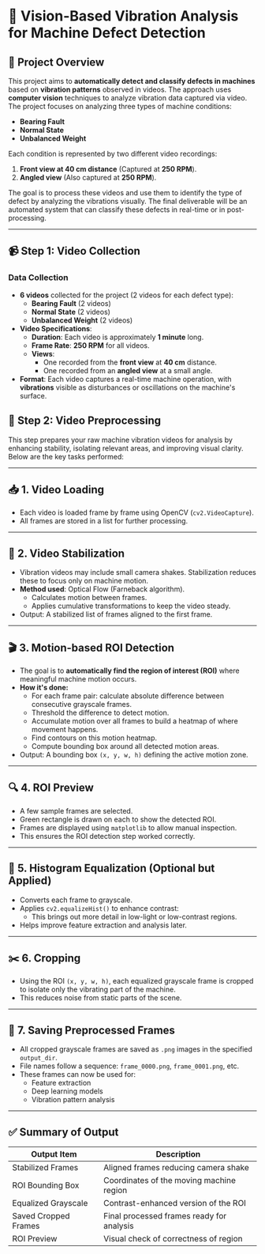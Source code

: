 # 🔧 **Vision-Based Vibration Analysis for Machine Defect Detection**

## 🚀 **Project Overview**

This project aims to **automatically detect and classify defects in machines** based on **vibration patterns** observed in videos. The approach uses **computer vision** techniques to analyze vibration data captured via video. The project focuses on analyzing three types of machine conditions:

- **Bearing Fault**
- **Normal State**
- **Unbalanced Weight**

Each condition is represented by two different video recordings:
1. **Front view at 40 cm distance** (Captured at **250 RPM**).
2. **Angled view** (Also captured at **250 RPM**).

The goal is to process these videos and use them to identify the type of defect by analyzing the vibrations visually. The final deliverable will be an automated system that can classify these defects in real-time or in post-processing.

---

## 📹 **Step 1: Video Collection**

### **Data Collection**
- **6 videos** collected for the project (2 videos for each defect type):
  - **Bearing Fault** (2 videos)
  - **Normal State** (2 videos)
  - **Unbalanced Weight** (2 videos)
- **Video Specifications**:
  - **Duration**: Each video is approximately **1 minute** long.
  - **Frame Rate**: **250 RPM** for all videos.
  - **Views**: 
    - One recorded from the **front view** at **40 cm** distance.
    - One recorded from an **angled view** at a small angle.
- **Format**: Each video captures a real-time machine operation, with **vibrations** visible as disturbances or oscillations on the machine's surface.

## 🧹 Step 2: Video Preprocessing

This step prepares your raw machine vibration videos for analysis by enhancing stability, isolating relevant areas, and improving visual clarity. Below are the key tasks performed:

---

## 📥 1. **Video Loading**
- Each video is loaded frame by frame using OpenCV (`cv2.VideoCapture`).
- All frames are stored in a list for further processing.

---

## 🎯 2. **Video Stabilization**
- Vibration videos may include small camera shakes. Stabilization reduces these to focus only on machine motion.
- **Method used**: Optical Flow (Farneback algorithm).
  - Calculates motion between frames.
  - Applies cumulative transformations to keep the video steady.
- Output: A stabilized list of frames aligned to the first frame.

---

## 🎬 3. **Motion-based ROI Detection**
- The goal is to **automatically find the region of interest (ROI)** where meaningful machine motion occurs.
- **How it's done:**
  - For each frame pair: calculate absolute difference between consecutive grayscale frames.
  - Threshold the difference to detect motion.
  - Accumulate motion over all frames to build a heatmap of where movement happens.
  - Find contours on this motion heatmap.
  - Compute bounding box around all detected motion areas.
- Output: A bounding box `(x, y, w, h)` defining the active motion zone.

---

## 🔍 4. **ROI Preview**
- A few sample frames are selected.
- Green rectangle is drawn on each to show the detected ROI.
- Frames are displayed using `matplotlib` to allow manual inspection.
- This ensures the ROI detection step worked correctly.

---

## 🧮 5. **Histogram Equalization (Optional but Applied)**
- Converts each frame to grayscale.
- Applies `cv2.equalizeHist()` to enhance contrast:
  - This brings out more detail in low-light or low-contrast regions.
- Helps improve feature extraction and analysis later.

---

## ✂️ 6. **Cropping**
- Using the ROI `(x, y, w, h)`, each equalized grayscale frame is cropped to isolate only the vibrating part of the machine.
- This reduces noise from static parts of the scene.

---

## 💾 7. **Saving Preprocessed Frames**
- All cropped grayscale frames are saved as `.png` images in the specified `output_dir`.
- File names follow a sequence: `frame_0000.png`, `frame_0001.png`, etc.
- These frames can now be used for:
  - Feature extraction
  - Deep learning models
  - Vibration pattern analysis

---

## ✅ Summary of Output
| Output Item           | Description                                  |
|-----------------------|----------------------------------------------|
| Stabilized Frames     | Aligned frames reducing camera shake         |
| ROI Bounding Box      | Coordinates of the moving machine region     |
| Equalized Grayscale   | Contrast-enhanced version of the ROI         |
| Saved Cropped Frames  | Final processed frames ready for analysis    |
| ROI Preview           | Visual check of correctness of region        |
